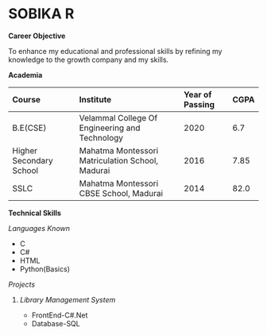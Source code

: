 # SOBIKA R

**Career Objective**

To enhance my educational and professional skills by refining my knowledge to the growth company and my skills.

**Academia**

| Course | Institute    | Year of Passing | CGPA |
| :------ | :------------ | :--------------- | :---- |
| B.E(CSE) | Velammal College Of Engineering and Technology | 2020 | 6.7 |
| Higher Secondary School | Mahatma Montessori Matriculation School, Madurai | 2016 | 7.85
| SSLC | Mahatma Montessori CBSE School, Madurai | 2014 | 82.0 |

**Technical Skills**

*Languages Known*

- C
- C#
- HTML
- Python(Basics)

*Projects*

1. *Library Management System*

   - FrontEnd-C#.Net
   - Database-SQL


